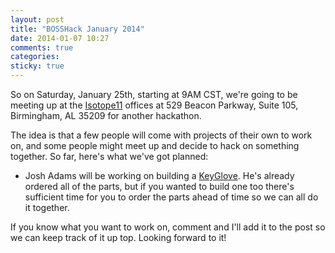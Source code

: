 ```yaml
---
layout: post
title: "BOSSHack January 2014"
date: 2014-01-07 10:27
comments: true
categories:
sticky: true
---
```


So on Saturday, January 25th, starting at 9AM CST, we're going to be meeting up
at the [Isotope11](http://www.isotope11.com) offices at 529 Beacon Parkway,
Suite 105, Birmingham, AL 35209 for another hackathon.

The idea is that a few people will come with projects of their own to work on,
and some people might meet up and decide to hack on something together.  So far,
here's what we've got planned:

- Josh Adams will be working on building a [KeyGlove](http://keyglove.net).
  He's already ordered all of the parts, but if you wanted to build one too
  there's sufficient time for you to order the parts ahead of time so we can all
  do it together.

If you know what you want to work on, comment and I'll add it to the post so we
can keep track of it up top.  Looking forward to it!
